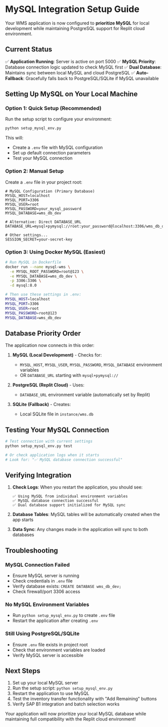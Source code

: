 # MySQL Integration Setup Guide

Your WMS application is now configured to **prioritize MySQL** for local development while maintaining PostgreSQL support for Replit cloud environment.

## Current Status
✅ **Application Running**: Server is active on port 5000
✅ **MySQL Priority**: Database connection logic updated to check MySQL first
✅ **Dual Database**: Maintains sync between local MySQL and cloud PostgreSQL
✅ **Auto-Fallback**: Gracefully falls back to PostgreSQL/SQLite if MySQL unavailable

## Setting Up MySQL on Your Local Machine

### Option 1: Quick Setup (Recommended)
Run the setup script to configure your environment:
```bash
python setup_mysql_env.py
```

This will:
- Create a `.env` file with MySQL configuration
- Set up default connection parameters
- Test your MySQL connection

### Option 2: Manual Setup
Create a `.env` file in your project root:
```env
# MySQL Configuration (Primary Database)
MYSQL_HOST=localhost
MYSQL_PORT=3306
MYSQL_USER=root
MYSQL_PASSWORD=your_mysql_password
MYSQL_DATABASE=wms_db_dev

# Alternative: Direct DATABASE_URL
DATABASE_URL=mysql+pymysql://root:your_password@localhost:3306/wms_db_dev

# Other settings...
SESSION_SECRET=your-secret-key
```

### Option 3: Using Docker MySQL (Easiest)
```bash
# Run MySQL in Dockerfile
docker run --name mysql-wms \
  -e MYSQL_ROOT_PASSWORD=root@123 \
  -e MYSQL_DATABASE=wms_db_dev \
  -p 3306:3306 \
  -d mysql:8.0

# Then use these settings in .env:
MYSQL_HOST=localhost
MYSQL_PORT=3306
MYSQL_USER=root
MYSQL_PASSWORD=root@123
MYSQL_DATABASE=wms_db_dev
```

## Database Priority Order

The application now connects in this order:

1. **MySQL (Local Development)** - Checks for:
   - `MYSQL_HOST`, `MYSQL_USER`, `MYSQL_PASSWORD`, `MYSQL_DATABASE` environment variables
   - OR `DATABASE_URL` starting with `mysql+pymysql://`

2. **PostgreSQL (Replit Cloud)** - Uses:
   - `DATABASE_URL` environment variable (automatically set by Replit)

3. **SQLite (Fallback)** - Creates:
   - Local SQLite file in `instance/wms.db`

## Testing Your MySQL Connection

```bash
# Test connection with current settings
python setup_mysql_env.py test

# Or check application logs when it starts
# Look for: "✅ MySQL database connection successful"
```

## Verifying Integration

1. **Check Logs**: When you restart the application, you should see:
   ```
   ✅ Using MySQL from individual environment variables
   ✅ MySQL database connection successful
   ✅ Dual database support initialized for MySQL sync
   ```

2. **Database Tables**: MySQL tables will be automatically created when the app starts

3. **Data Sync**: Any changes made in the application will sync to both databases

## Troubleshooting

### MySQL Connection Failed
- Ensure MySQL server is running
- Check credentials in `.env` file
- Verify database exists: `CREATE DATABASE wms_db_dev;`
- Check firewall/port 3306 access

### No MySQL Environment Variables
- Run `python setup_mysql_env.py` to create `.env` file
- Restart the application after creating `.env`

### Still Using PostgreSQL/SQLite
- Ensure `.env` file exists in project root
- Check that environment variables are loaded
- Verify MySQL server is accessible

## Next Steps

1. Set up your local MySQL server
2. Run the setup script: `python setup_mysql_env.py`
3. Restart the application to use MySQL
4. Test the inventory transfer functionality with "Add Remaining" buttons
5. Verify SAP B1 integration and batch selection works

Your application will now prioritize your local MySQL database while maintaining full compatibility with the Replit cloud environment!